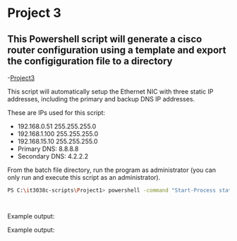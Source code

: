 # Project 3

## This Powershell script will generate a cisco router configuration using a template and export the configiguration file to a directory 

-[Project3](/ConfigTemplates.md)

This script will automatically setup the Ethernet NIC with three static IP addresses, including the primary and backup DNS IP addresses.

These are IPs used for this script: 
- 192.168.0.51 255.255.255.0
- 192.168.1.100 255.255.255.0
- 192.168.15.10 255.255.255.0
- Primary DNS: 8.8.8.8
- Secondary DNS: 4.2.2.2

From the batch file directory, run the program as administrator (you can only run and execute this script as an administrator).

```bash
PS C:\it3038c-scripts\Project1> powershell -command "Start-Process staticDNS_dhcp.bat -Verb runas" 
```



```bash

```

```bash

```
Example output: 
 

Example output:

```bash

```


